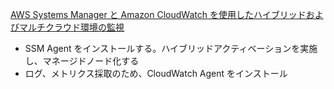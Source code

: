 
[AWS Systems Manager と Amazon CloudWatch を使用したハイブリッドおよびマルチクラウド環境の監視](https://aws.amazon.com/jp/blogs/news/monitor-hybrid-and-multicloud-environment-using-aws-systems-manager-and-amazon-cloudwatch/)

* SSM Agent をインストールする。ハイブリッドアクティベーションを実施し、マネージドノード化する
* ログ、メトリクス採取のため、CloudWatch Agent をインストール

